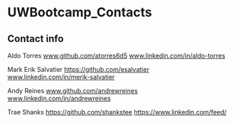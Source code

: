 # UWBootcamp_Contacts

## Contact info

Aldo Torres   www.github.com/atorres6d5 www.linkedin.com/in/aldo-torres

Mark Erik Salvatier https://github.com/esalvatier www.linkedin.com/in/merik-salvatier

Andy Reines www.github.com/andrewreines www.linkedin.com/in/andrewreines

Trae Shanks https://github.com/shankstee https://www.linkedin.com/feed/
